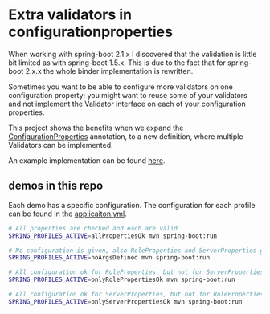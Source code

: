 # Extra validators in configurationproperties

When working with spring-boot 2.1.x I discovered that the validation is little bit limited as with spring-boot 1.5.x.
This is due to the fact that for spring-boot 2.x.x the whole binder implementation is rewritten.

Sometimes you want to be able to configure more validators on one configuration property; you might want to reuse some 
of your validators and not implement the Validator interface on each of your configuration properties. 

This project shows the benefits when we expand the [ConfigurationProperties][1] annotation, to a new definition, where 
multiple Validators can be implemented.  

An example implementation can be found [here][3].

## demos in this repo

Each demo has a specific configuration. The configuration for each profile can be found in the 
[applicaiton.yml](./application.yml).

```bash
# All properties are checked and each are valid
SPRING_PROFILES_ACTIVE=allPropertiesOk mvn spring-boot:run

# No configuration is given, also RoleProperties and ServerProperties give a validation error
SPRING_PROFILES_ACTIVE=noArgsDefined mvn spring-boot:run

# All configuration ok for RoleProperties, but not for ServerProperties
SPRING_PROFILES_ACTIVE=onlyRolePropertiesOk mvn spring-boot:run

# All configuration ok for ServerProperties, but not for RoleProperties
SPRING_PROFILES_ACTIVE=onlyServerPropertiesOk mvn spring-boot:run
```


[1]: https://github.com/spring-projects/spring-boot/blob/2.1.x/spring-boot-project/spring-boot/src/main/java/org/springframework/boot/context/properties/ConfigurationProperties.java
[2]: ./todo.txt
[3]: ./src/main/java/nl/ensignprojects/configurationpropertiesvalidation/AppConfigurationProperties.java
